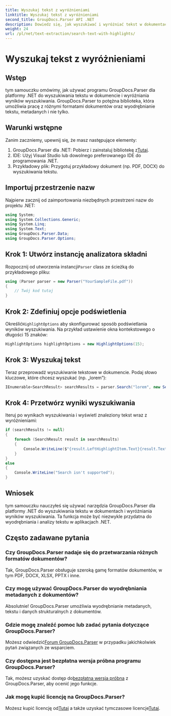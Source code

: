 ```yaml
---
title: Wyszukaj tekst z wyróżnieniami
linktitle: Wyszukaj tekst z wyróżnieniami
second_title: GroupDocs.Parser API .NET
description: Dowiedz się, jak wyszukiwać i wyróżniać tekst w dokumentach za pomocą GroupDocs.Parser dla .NET. Efektywnie wydobywaj cenne informacje.
weight: 24
url: /pl/net/text-extraction/search-text-with-highlights/
---
```


# Wyszukaj tekst z wyróżnieniami

## Wstęp
tym samouczku omówimy, jak używać programu GroupDocs.Parser dla platformy .NET do wyszukiwania tekstu w dokumencie i wyróżniania wyników wyszukiwania. GroupDocs.Parser to potężna biblioteka, która umożliwia pracę z różnymi formatami dokumentów oraz wyodrębnianie tekstu, metadanych i nie tylko.
## Warunki wstępne
Zanim zaczniemy, upewnij się, że masz następujące elementy:
1.  GroupDocs.Parser dla .NET: Pobierz i zainstaluj bibliotekę z[Tutaj](https://releases.groupdocs.com/parser/net/).
2. IDE: Użyj Visual Studio lub dowolnego preferowanego IDE do programowania .NET.
3. Przykładowy plik: Przygotuj przykładowy dokument (np. PDF, DOCX) do wyszukiwania tekstu.

## Importuj przestrzenie nazw
Najpierw zacznij od zaimportowania niezbędnych przestrzeni nazw do projektu .NET:
```csharp
using System;
using System.Collections.Generic;
using System.Linq;
using System.Text;
using GroupDocs.Parser.Data;
using GroupDocs.Parser.Options;
```
## Krok 1: Utwórz instancję analizatora składni
 Rozpocznij od utworzenia instancji`Parser` class ze ścieżką do przykładowego pliku:
```csharp
using (Parser parser = new Parser("YourSampleFile.pdf"))
{
    // Twój kod tutaj
}
```
## Krok 2: Zdefiniuj opcje podświetlenia
 Określić`HighlightOptions` aby skonfigurować sposób podświetlania wyników wyszukiwania. Na przykład ustawienie okna kontekstowego o długości 15 znaków:
```csharp
HighlightOptions highlightOptions = new HighlightOptions(15);
```
## Krok 3: Wyszukaj tekst
Teraz przeprowadź wyszukiwanie tekstowe w dokumencie. Podaj słowo kluczowe, które chcesz wyszukać (np. „lorem”):
```csharp
IEnumerable<SearchResult> searchResults = parser.Search("lorem", new SearchOptions(true, false, false, highlightOptions));
```
## Krok 4: Przetwórz wyniki wyszukiwania
Iteruj po wynikach wyszukiwania i wyświetl znaleziony tekst wraz z wyróżnieniami:
```csharp
if (searchResults != null)
{
    foreach (SearchResult result in searchResults)
    {
        Console.WriteLine($"{result.LeftHighlightItem.Text}{result.Text}{result.RightHighlightItem.Text}");
    }
}
else
{
    Console.WriteLine("Search isn't supported");
}
```

## Wniosek
tym samouczku nauczyłeś się używać narzędzia GroupDocs.Parser dla platformy .NET do wyszukiwania tekstu w dokumentach i wyróżniania wyników wyszukiwania. Ta funkcja może być niezwykle przydatna do wyodrębniania i analizy tekstu w aplikacjach .NET.

## Często zadawane pytania
### Czy GroupDocs.Parser nadaje się do przetwarzania różnych formatów dokumentów?
Tak, GroupDocs.Parser obsługuje szeroką gamę formatów dokumentów, w tym PDF, DOCX, XLSX, PPTX i inne.
### Czy mogę używać GroupDocs.Parser do wyodrębniania metadanych z dokumentów?
Absolutnie! GroupDocs.Parser umożliwia wyodrębnianie metadanych, tekstu i danych strukturalnych z dokumentów.
### Gdzie mogę znaleźć pomoc lub zadać pytania dotyczące GroupDocs.Parser?
 Możesz odwiedzić[Forum GroupDocs.Parser](https://forum.groupdocs.com/c/parser/17) w przypadku jakichkolwiek pytań związanych ze wsparciem.
### Czy dostępna jest bezpłatna wersja próbna programu GroupDocs.Parser?
 Tak, możesz uzyskać dostęp do[bezpłatna wersja próbna](https://releases.groupdocs.com/) z GroupDocs.Parser, aby ocenić jego funkcje.
### Jak mogę kupić licencję na GroupDocs.Parser?
 Możesz kupić licencję od[Tutaj](https://purchase.groupdocs.com/buy) a także uzyskać tymczasowe licencje[Tutaj](https://purchase.groupdocs.com/temporary-license/).